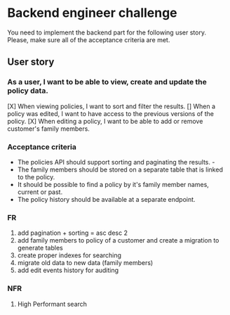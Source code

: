 # Backend engineer challenge

You need to implement the backend part for the following user story. Please, make sure all of the acceptance criteria are met.

## User story

### As a user, I want to be able to view, create and update the policy data.

[X] When viewing policies, I want to sort and filter the results.
[] When a policy was edited, I want to have access to the previous versions of the policy.
[X] When editing a policy, I want to be able to add or remove customer's family members.

### Acceptance criteria

- The policies API should support sorting and paginating the results. -
- The family members should be stored on a separate table that is linked to the policy.
- It should be possible to find a policy by it's family member names, current or past.
- The policy history should be available at a separate endpoint.

### FR

1. add pagination + sorting = asc desc 2
2. add family members to policy of a customer and create a migration to generate tables
3. create proper indexes for searching
4. migrate old data to new data (family members)
5. add edit events history for auditing

### NFR

1. High Performant search
